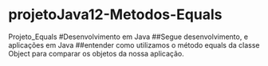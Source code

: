 # projetoJava12-Metodos-Equals
Projeto_Equals
#Desenvolvimento em Java
##Segue desenvolvimento, e aplicações em Java
##entender como utilizamos o método equals da classe Object para comparar os objetos da nossa aplicação.
